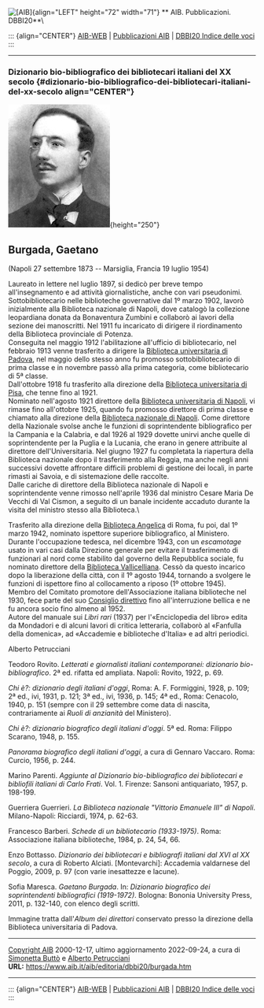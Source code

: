 ![\[AIB\]](/aib/wi/aibv72.gif){align="LEFT" height="72" width="71"}
** AIB. Pubblicazioni. DBBI20**\

::: {align="CENTER"}
[AIB-WEB](/) \| [Pubblicazioni AIB](/pubblicazioni/) \| [DBBI20 Indice
delle voci](dbbi20.htm)
:::

------------------------------------------------------------------------

### Dizionario bio-bibliografico dei bibliotecari italiani del XX secolo {#dizionario-bio-bibliografico-dei-bibliotecari-italiani-del-xx-secolo align="CENTER"}

![\[Ritratto\]](burgada.jpg){height="250"}

## Burgada, Gaetano

(Napoli 27 settembre 1873 -- Marsiglia, Francia 19 luglio 1954)

Laureato in lettere nel luglio 1897, si dedicò per breve tempo
all\'insegnamento e ad attività giornalistiche, anche con vari
pseudonimi.\
Sottobibliotecario nelle biblioteche governative dal 1º marzo 1902,
lavorò inizialmente alla Biblioteca nazionale di Napoli, dove catalogò
la collezione leopardiana donata da Bonaventura Zumbini e collaborò ai
lavori della sezione dei manoscritti. Nel 1911 fu incaricato di dirigere
il riordinamento della Biblioteca provinciale di Potenza.\
Conseguita nel maggio 1912 l\'abilitazione all\'ufficio di
bibliotecario, nel febbraio 1913 venne trasferito a dirigere la
[Biblioteca universitaria di Padova](/aib/stor/teche/pd-uni.htm), nel
maggio dello stesso anno fu promosso sottobibliotecario di prima classe
e in novembre passò alla prima categoria, come bibliotecario di 5ª
classe.\
Dall\'ottobre 1918 fu trasferito alla direzione della [Biblioteca
universitaria di Pisa](/aib/stor/teche/pi-uni.htm), che tenne fino al
1921.\
Nominato nell\'agosto 1921 direttore della [Biblioteca universitaria di
Napoli](/aib/stor/teche/na-uni.htm), vi rimase fino all\'ottobre 1925,
quando fu promosso direttore di prima classe e chiamato alla direzione
della [Biblioteca nazionale di Napoli](/aib/stor/teche/na-naz.htm). Come
direttore della Nazionale svolse anche le funzioni di soprintendente
bibliografico per la Campania e la Calabria, e dal 1926 al 1929 dovette
unirvi anche quelle di soprintendente per la Puglia e la Lucania, che
erano in genere attribuite al direttore dell\'Universitaria. Nel giugno
1927 fu completata la riapertura della Biblioteca nazionale dopo il
trasferimento alla Reggia, ma anche negli anni successivi dovette
affrontare difficili problemi di gestione dei locali, in parte rimasti
ai Savoia, e di sistemazione delle raccolte.\
Dalle cariche di direttore della Biblioteca nazionale di Napoli e
soprintendente venne rimosso nell\'aprile 1936 dal ministro Cesare Maria
De Vecchi di Val Cismon, a seguito di un banale incidente accaduto
durante la visita del ministro stesso alla Biblioteca.\

Trasferito alla direzione della [Biblioteca
Angelica](/aib/stor/teche/rm-ang.htm) di Roma, fu poi, dal 1º marzo
1942, nominato ispettore superiore bibliografico, al Ministero. Durante
l\'occupazione tedesca, nel dicembre 1943, con un *escamotage* usato in
vari casi dalla Direzione generale per evitare il trasferimento di
funzionari al nord come stabilito dal governo della Repubblica sociale,
fu nominato direttore della [Biblioteca
Vallicelliana](/aib/stor/teche/rm-val.htm). Cessò da questo incarico
dopo la liberazione della città, con il 1º agosto 1944, tornando a
svolgere le funzioni di ispettore fino al collocamento a riposo (1º
ottobre 1945).\
Membro del Comitato promotore dell\'Associazione italiana biblioteche
nel 1930, fece parte del suo [Consiglio
direttivo](/aib/stor/cariche30.htm) fino all\'interruzione bellica e ne
fu ancora socio fino almeno al 1952.\
Autore del manuale sui *Libri rari* (1937) per l\'«Enciclopedia del
libro» edita da Mondadori e di alcuni lavori di critica letteraria,
collaborò al «Fanfulla della domenica», ad «Accademie e biblioteche
d\'Italia» e ad altri periodici.

Alberto Petrucciani

Teodoro Rovito. *Letterati e giornalisti italiani contemporanei:
dizionario bio-bibliografico*. 2ª ed. rifatta ed ampliata. Napoli:
Rovito, 1922, p. 69.

*Chi è?: dizionario degli italiani d\'oggi*, Roma: A. F. Formiggini,
1928, p. 109; 2ª ed., ivi, 1931, p. 121; 3ª ed., ivi, 1936, p. 145; 4ª
ed., Roma: Cenacolo, 1940, p. 151 (sempre con il 29 settembre come data
di nascita, contrariamente ai *Ruoli di anzianità* del Ministero).

*Chi è?: dizionario biografico degli italiani d\'oggi*. 5ª ed. Roma:
Filippo Scarano, 1948, p. 155.

*Panorama biografico degli italiani d\'oggi*, a cura di Gennaro Vaccaro.
Roma: Curcio, 1956, p. 244.

Marino Parenti. *Aggiunte al Dizionario bio-bibliografico dei
bibliotecari e bibliofili italiani di Carlo Frati*. Vol. 1. Firenze:
Sansoni antiquariato, 1957, p. 198-199.

Guerriera Guerrieri. *La Biblioteca nazionale \"Vittorio Emanuele III\"
di Napoli*. Milano-Napoli: Ricciardi, 1974, p. 62-63.

Francesco Barberi. *Schede di un bibliotecario (1933-1975)*. Roma:
Associazione italiana biblioteche, 1984, p. 24, 54, 66.

Enzo Bottasso. *Dizionario dei bibliotecari e bibliografi italiani dal
XVI al XX secolo*, a cura di Roberto Alciati. \[Montevarchi\]: Accademia
valdarnese del Poggio, 2009, p. 97 (con varie inesattezze e lacune).

Sofia Maresca. *Gaetano Burgada*. In: *Dizionario biografico dei
soprintendenti bibliografici (1919-1972)*. Bologna: Bononia University
Press, 2011, p. 132-140, con elenco degli scritti.

Immagine tratta dall\'*Album dei direttori* conservato presso la
direzione della Biblioteca universitaria di Padova.

------------------------------------------------------------------------

[Copyright AIB](/su-questo-sito/dichiarazione-di-copyright-aib-web/)
2000-12-17, ultimo aggiornamento 2022-09-24, a cura di [Simonetta
Buttò](/aib/redazione3.htm) e [Alberto
Petrucciani](/su-questo-sito/redazione-aib-web/)\
**URL:** https://www.aib.it/aib/editoria/dbbi20/burgada.htm

------------------------------------------------------------------------

::: {align="CENTER"}
[AIB-WEB](/) \| [Pubblicazioni AIB](/pubblicazioni/) \| [DBBI20 Indice
delle voci](dbbi20.htm)
:::
